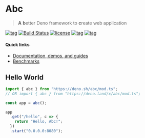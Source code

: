 # Abc

> **A** **b**etter Deno framework to **c**reate web application

[![tag](https://img.shields.io/github/tag/zhmushan/abc.svg)](https://github.com/zhmushan/abc)
[![Build Status](https://dev.azure.com/zhmushan/abc/_apis/build/status/zhmushan.abc?branchName=master)](https://dev.azure.com/zhmushan/abc/_build/latest?definitionId=2?branchName=master)
[![license](https://img.shields.io/github/license/zhmushan/abc.svg)](https://github.com/zhmushan/abc)
[![tag](https://img.shields.io/badge/deno__std-v0.5.0-green.svg)](https://github.com/denoland/deno_std)
[![tag](https://img.shields.io/badge/deno-v0.5.0-green.svg)](https://github.com/denoland/deno)

#### Quick links

- [Documentation, demos, and guides](docs/table_of_contents.md)
- [Benchmarks](benchmarks/RESULT)

## Hello World

```ts
import { abc } from "https://deno.sh/abc/mod.ts";
// OR import { abc } from "https://deno.land/x/abc/mod.ts";

const app = abc();

app
  .get("/hello", c => {
    return "Hello, Abc!";
  })
  .start("0.0.0.0:8080");
```
